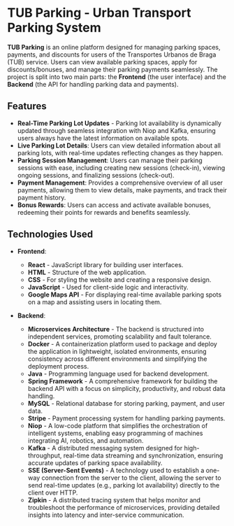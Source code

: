 # TUB Parking - Urban Transport Parking System

**TUB Parking** is an online platform designed for managing parking spaces, payments, and discounts for users of the Transportes Urbanos de Braga (TUB) service. Users can view available parking spaces, apply for discounts/bonuses, and manage their parking payments seamlessly. The project is split into two main parts: the **Frontend** (the user interface) and the **Backend** (the API for handling parking data and payments).

## Features

- **Real-Time Parking Lot Updates** - Parking lot availability is dynamically updated through seamless integration with Niop and Kafka, ensuring users always have the latest information on available spots.
- **Live Parking Lot Details**: Users can view detailed information about all parking lots, with real-time updates reflecting changes as they happen.
- **Parking Session Management**: Users can manage their parking sessions with ease, including creating new sessions (check-in), viewing ongoing sessions, and finalizing sessions (check-out).
- **Payment Management**: Provides a comprehensive overview of all user payments, allowing them to view details, make payments, and track their payment history.
- **Bonus Rewards**: Users can access and activate available bonuses, redeeming their points for rewards and benefits seamlessly.

## Technologies Used

- **Frontend**:

  - **React** - JavaScript library for building user interfaces.
  - **HTML** - Structure of the web application.
  - **CSS** - For styling the website and creating a responsive design.
  - **JavaScript** - Used for client-side logic and interactivity.
  - **Google Maps API** - For displaying real-time available parking spots on a map and assisting users in locating them.

- **Backend**:
  - **Microservices Architecture** - The backend is structured into independent services, promoting scalability and fault tolerance.
  - **Docker** - A containerization platform used to package and deploy the application in lightweight, isolated environments, ensuring consistency across different environments and simplifying the deployment process.
  - **Java** - Programming language used for backend development.
  - **Spring Framework** - A comprehensive framework for building the backend API with a focus on simplicity, productivity, and robust data handling.
  - **MySQL** - Relational database for storing parking, payment, and user data.
  - **Stripe** - Payment processing system for handling parking payments.
  - **Niop** - A low-code platform that simplifies the orchestration of intelligent systems, enabling easy programming of machines integrating AI, robotics, and automation.
  - **Kafka** - A distributed messaging system designed for high-throughput, real-time data streaming and synchronization, ensuring accurate updates of parking space availability.
  - **SSE (Server-Sent Events)** - A technology used to establish a one-way connection from the server to the client, allowing the server to send real-time updates (e.g., parking lot availability) directly to the client over HTTP.
  - **Zipkin** - A distributed tracing system that helps monitor and troubleshoot the performance of microservices, providing detailed insights into latency and inter-service communication.
